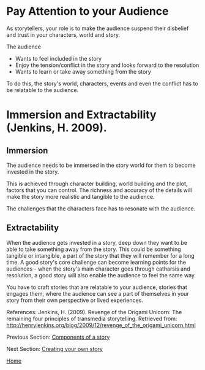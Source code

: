 # Pay Attention to your Audience

As storytellers, your role is to make the audience suspend their disbelief and trust in your characters, world and story.

The audience
- Wants to feel included in the story
- Enjoy the tension/conflict in the story and looks forward to the resolution
- Wants to learn or take away something from the story

To do this, the story's world, characters, events and even the conflict has to be relatable to the audience.

# Immersion and Extractability (Jenkins, H. 2009).
## Immersion 
The audience needs to be immersed in the story world for them to become invested in the story.

This is achieved through character building, world building and the plot, factors that you can control. The richness and accuracy of the details will make the story more realistic and tangible to the audience. 

The challenges that the characters face has to resonate with the audience.

## Extractability 
When the audience gets invested in a story, deep down they want to be able to take something away from the story. This could be something tangible or intangible, a part of the story that they will remember for a long time. A good story's core challenge can become learning points for the audiences - when the story's main character goes through catharsis and resolution, a good story will also enable the audience to feel the same way. 

You have to craft stories that are relatable to your audience, stories that engages them, where the audience can see a part of themselves in your story from their own perspective or lived experiences. 


References: Jenkins, H. (2009). Revenge of the Origami Unicorn: The remaining four principles of transmedia storytelling. Retrieved from: http://henryjenkins.org/blog/2009/12/revenge_of_the_origami_unicorn.html 


Previous Section: [Components of a story](part1.md)

Next Section: [Creating your own story](part3.md)

[Home](readme.md)
